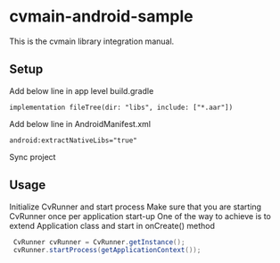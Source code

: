 # cvmain-android-sample
This is the cvmain library integration manual.

## Setup
Add below line in app level build.gradle
```shell
implementation fileTree(dir: "libs", include: ["*.aar"])
```
Add below line in AndroidManifest.xml
```shell
android:extractNativeLibs="true"
```
Sync project

## Usage
Initialize CvRunner and start process
Make sure that you are starting CvRunner once per application start-up
One of the way to achieve is to extend Application class and start in onCreate() method 

```java
 CvRunner cvRunner = CvRunner.getInstance();
 cvRunner.startProcess(getApplicationContext());
```

